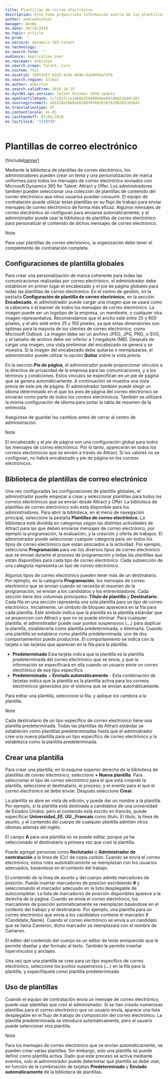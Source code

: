 ```yaml
---
title: Plantillas de correo electrónico
description: Este tema proporciona información acerca de las plantillas de correo electrónico que puede crear y usar en Microsoft Dynamics 365 for Talent - Attract.
author: andreabichsel
manager: AnnBe
ms.date: 10/19/2018
ms.topic: article
ms.prod: ''
ms.service: dynamics-365-talent
ms.technology: ''
ms.search.form: ''
audience: Application User
ms.reviewer: anbichse
ms.search.scope: Talent, Core
ms.custom: 7521
ms.assetid: 3b953d5f-6325-4c9e-8b9b-6ab0458a73f8
ms.search.region: Global
ms.author: anbichse
ms.search.validFrom: 2018-10-15
ms.dyn365.ops.version: Talent October 2018 update
ms.openlocfilehash: 1c7c017cce26b6b250d899bba891d6823b40c282
ms.sourcegitcommit: a6b32be10b6eb6340f8f68261bf62d0202c03dd1
ms.translationtype: HT
ms.contentlocale: es-ES
ms.lasthandoff: 07/05/2019
ms.locfileid: "1729735"
---
```

# <a name="email-templates"></a>Plantillas de correo electrónico
[!include[banner](../includes/banner.md)]

Mediante la biblioteca de plantillas de correo electrónico, los administradores pueden crear un tema y una personalización de marca uniformes para todos los mensajes de correo electrónico enviados con Microsoft Dynamics 365 for Talent: Attract y Offer. Los administradores también pueden seleccionar una colección de plantillas de contenido del correo electrónico que otros usuarios puedan consumir. El equipo de contratación puede utilizar estas plantillas en su flujo de trabajo para enviar mensajes de correo electrónico de forma más eficaz. Algunos mensajes de correo electrónico se configuran para enviarse automáticamente, y el administrador puede usar la biblioteca de plantillas de correo electrónico para personalizar el contenido de dichos mensajes de correo electrónico.

> [!NOTE]
> Para usar plantillas de correo electrónico, la organización debe tener el complemento de contratación completa.

## <a name="global-template-configurations"></a>Configuraciones de plantilla globales

Para crear una personalización de marca coherente para todas las comunicaciones realizadas por correo electrónico, el administrador debe establecer en primer lugar el encabezado y el pie de página globales para todas las plantillas de correo electrónico. En el centro de gestión, en la pestaña **Configuración de plantilla de correo electrónico**, en la sección **Encabezado**, el administrador puede cargar una imagen que se usará como la cabecera o el banner de todos los mensajes de correo electrónico. La imagen puede ser un logotipo de la empresa, un membrete, o cualquier otra imagen representativa. Recomendamos que el ancho esté entre 25 y 800 píxeles, y el alto esté entre 25 y 150 píxeles, ya que estas dimensiones son óptimas para la mayoría de los clientes de correo electrónico, como Microsoft Outlook. La imagen debe ser un archivo JPEG, JPG, PNG, o SVG, y el tamaño de archivo debe ser inferior a 1 megabyte (MB). Después de cargar una imagen, una vista preliminar del encabezado se genera y se muestra. Si la imagen del encabezado debe quitarse o reemplazarse, el administrador puede utilizar la opción **Quitar** sobre la vista previa.

En la sección **Pie de página**, el administrador puede proporcionar vínculos a la directiva de privacidad de la empresa para las comunicaciones, y a los términos y condiciones. Estos vínculos se especifican en un pie de página que se genera automáticamente. A continuación se muestra una vista previa de este pie de página. El administrador también puede elegir un idioma determinado en el que los pies de página del correo electrónico se enviarán como parte de todos los correos electrónicos. También se utilizará la misma configuración de idioma para juntar la tabla de resumen de la entrevista. 

Asegúrese de guardar los cambios antes de cerrar el centro de administración.

> [!NOTE] 
> El encabezado y el pie de página son una configuración global para todos los mensajes de correo electrónico. Por lo tanto, aparecerán en todos los correos electrónicos que se envíen a través de Attract. Si los valores no se configuran, no habrá encabezado y pie de página en los correos electrónicos.

## <a name="email-template-library"></a>Biblioteca de plantillas de correo electrónico 

Una vez configuradas las configuraciones de plantilla globales, el administrador puede empezar a crear y seleccionar plantillas para todos los correos electrónicos que se envían desde Attract y Offer. La biblioteca de plantillas de correo electrónico solo está disponible para los administradores. Para abrir la biblioteca, en el menú de navegación principal, seleccione la pestaña **Plantillas de correo electrónico**. La biblioteca está dividida en categorías según las distintas actividades de Attract para las que deben enviarse mensajes de correo electrónico, por ejemplo la programación, la evaluación, y la creación y oferta de trabajos. El administrador puede seleccionar cualquier categoría para ver todos los tipos de correo electrónico que están asociados a la actividad. Por ejemplo, seleccione **Programación** para ver los diversos tipos de correo electrónico que se envían durante el proceso de programación y todas las plantillas que están disponibles para cada tipo de correo electrónico. Cada subsección de una categoría representa un tipo de correo electrónico.

Algunos tipos de correo electrónico pueden tener más de un destinatario. Por ejemplo, en la categoría **Programación**, los mensajes de correo electrónico que se envían cuando se necesita el resumen de la programación, se envían a los candidatos y los entrevistadores. Cada sección tiene dos columnas principales: **Título de plantilla** y **Destinatario**. Cada fila en una sección representa una sola plantilla para un tipo de correo electrónico. Inicialmente, un símbolo de bloqueo aparecerá en la fila para cada plantilla. Este símbolo indica que la plantilla es la plantilla estándar que se proporcion con Attract y que no se puede eliminar. Para cualquier plantilla, el administrador puede usar puntos suspensivos (**...**) para duplicar la plantilla, establecerla como plantilla predeterminada, o eliminarla. Cuando una plantilla se establece como plantilla predeterminada, uno de dos comportamientos puede producirse. El comportamiento se indica con la tarjeta o las tarjetas que aparecen en la fila para la plantilla:

- **Predeterminado** Esta tarjeta indica que la plantilla es la plantilla predeterminada del correo electrónico que se envía, y que la información se especificará en ella cuando un usuario envíe un correo electrónico de ese tipo específico.
- **Predeterminado** + **Enviado automáticamente** - Esta combinación de tarjetas indica que la plantilla es la plantilla activa para los correos electrónicos generados por el sistema que se envían automáticamente.

Para editar una plantilla, seleccione la fila, y aplique los cambios a la plantilla.

> [!NOTE]
> Cada destinatario de un tipo específico de correo electrónico tiene una plantilla predeterminada. Todas las plantillas de Attract estándar se establecen como plantillas predeterminadas hasta que el administrador cree una nueva plantilla para un tipo específico de correo electrónico y la establezca como la plantilla predeterminada.

## <a name="create-a-template"></a>Crear una plantilla

Para crear una plantilla, en la esquina superior derecha de la biblioteca de plantillas de correo electrónico, seleccione **+ Nueva plantilla**. Para seleccionar el tipo de correo electrónico para el que está creando la plantilla, seleccione el destinatario, el proceso, y el evento para el que el correo electrónico se debe enviar. Después seleccione **Crear**.

La plantilla se abre en vista de edición, y puede dar un nombre a la plantilla. Por ejemplo, si la plantilla está destinada a candidatos de una universidad de Estados Unidos. pero el contenido está escrito en francés, puede especificar **Universidad\_EE. UU.\_Francais** como título. El título, la línea de asunto, y el contenido del cuerpo de cualquier plantilla admiten otros idiomas además del inglés.

El campo **A** para una plantilla no se puede editar, porque ya ha seleccionado el destinatario a primera vez que creó la plantilla.

Puede agregar personas como **Reclutador** o **Administrador de contratación** a la línea de (Cc) de copia carbón. Cuando se envía el correo electrónico, estos roles automáticamente se reemplazan con los usuarios adecuados, basándose en el contexto del trabajo.

El contenido de la línea de asunto y del cuerpo admite marcadores de posición. Puede insertar marcadores de posición escribiendo **\#** y seleccionando el marcador adecuado en la lista desplegable de autocompletar. La lista de marcadores de posición disponibles aparece a la derecha de la página. Cuando se envía el correo electrónico, los marcadores de posición automáticamente se reemplazan basándose en el contexto del trabajo y el destinatario. Por ejemplo, una plantilla para un correo electrónico que envía a los candidatos contiene el marcador \#{Candidate\_Name}. Cuando el correo electrónico se envía a un candidato que se llama Cameron, dicho marcador se reemplazará con el nombre de Cameron.

El editor del contenido del cuerpo es un editor de texto enriquecido que le permite diseñar y dar formato al texto. También le permite insertar hipervínculos y anclajes.

Una vez que una plantilla se cree para un tipo específico de correo electrónico, seleccione los puntos suspensivos (**...**) en la fila para la plantilla, y especifíquela como plantilla predeterminada.

## <a name="consume-templates"></a>Uso de plantillas

Cuando el equipo de contratación envía un mensaje de correo electrónico, puede usar plantillas que creó el administrador. Si se han creado numerosas plantillas para el correo electrónico que un usuario envía, aparece una lista desplegable en el flujo de trabajo de composición del correo electrónico. La plantilla predeterminada se introduce automáticamente, pero el usuario puede seleccionar otra plantilla.

> [!NOTE] 
> Para los mensajes de correo electrónico que se envían automáticamente, se pueden crear varias plantillas. Sin embargo, solo una plantilla se puede definir como plantilla activa. Dado que este proceso se activa mediante eventos, solo el administrador puede determinar qué plantilla se debe usar, en función de la combinación de tarjetas **Predeterminado** y **Enviado automáticamente** de la biblioteca de plantillas.
